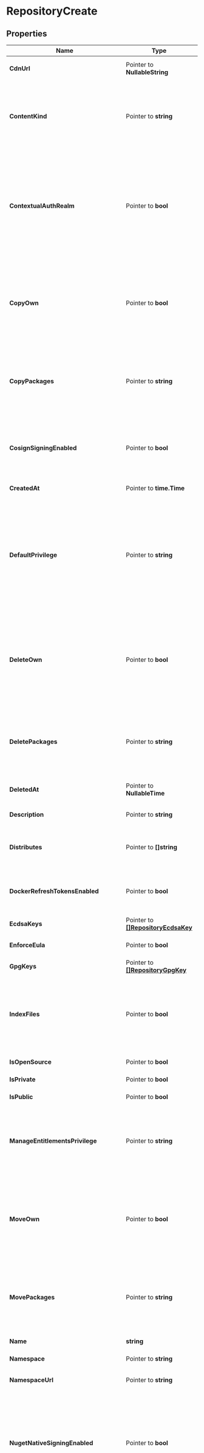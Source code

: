 # RepositoryCreate

## Properties

Name | Type | Description | Notes
------------ | ------------- | ------------- | -------------
**CdnUrl** | Pointer to **NullableString** | Base URL from which packages and other artifacts are downloaded. | [optional] [readonly] 
**ContentKind** | Pointer to **string** | The repository content kind determines whether this repository contains packages, or provides a distribution of packages from other repositories. You can only select the content kind at repository creation time. | [optional] [default to "Standard"]
**ContextualAuthRealm** | Pointer to **bool** | If checked, missing credentials for this repository where basic authentication is required shall present an enriched value in the &#39;WWW-Authenticate&#39; header containing the namespace and repository. This can be useful for tooling such as SBT where the authentication realm is used to distinguish and disambiguate credentials. | [optional] 
**CopyOwn** | Pointer to **bool** | If checked, users can copy any of their own packages that they have uploaded, assuming that they still have write privilege for the repository. This takes precedence over privileges configured in the &#39;Access Controls&#39; section of the repository, and any inherited from the org. | [optional] 
**CopyPackages** | Pointer to **string** | This defines the minimum level of privilege required for a user to copy packages. Unless the package was uploaded by that user, in which the permission may be overridden by the user-specific copy setting. | [optional] [default to "Read"]
**CosignSigningEnabled** | Pointer to **bool** | When enabled, all pushed (or pulled from upstream) OCI packages and artifacts will be signed using cosign with the repository&#39;s ECDSA key. This generates a distinct cosign signature artifact per artifact. | [optional] 
**CreatedAt** | Pointer to **time.Time** |  | [optional] [readonly] 
**DefaultPrivilege** | Pointer to **string** | This defines the default level of privilege that all of your organization members have for this repository. This does not include collaborators, but applies to any member of the org regardless of their own membership role (i.e. it applies to owners, managers and members). Be careful if setting this to admin, because any member will be able to change settings. | [optional] [default to "None"]
**DeleteOwn** | Pointer to **bool** | If checked, users can delete any of their own packages that they have uploaded, assuming that they still have write privilege for the repository. This takes precedence over privileges configured in the &#39;Access Controls&#39; section of the repository, and any inherited from the org. | [optional] 
**DeletePackages** | Pointer to **string** | This defines the minimum level of privilege required for a user to delete packages. Unless the package was uploaded by that user, in which the permission may be overridden by the user-specific delete setting. | [optional] [default to "Admin"]
**DeletedAt** | Pointer to **NullableTime** | The datetime the repository was manually deleted at. | [optional] [readonly] 
**Description** | Pointer to **string** | A description of the repository&#39;s purpose/contents. | [optional] 
**Distributes** | Pointer to **[]string** | The repositories distributed through this repo. Adding repos here is only valid if the content_kind is DISTRIBUTION. | [optional] 
**DockerRefreshTokensEnabled** | Pointer to **bool** | If checked, refresh tokens will be issued in addition to access tokens for Docker authentication. This allows unlimited extension of the lifetime of access tokens. | [optional] 
**EcdsaKeys** | Pointer to [**[]RepositoryEcdsaKey**](RepositoryEcdsaKey.md) |  | [optional] [readonly] 
**EnforceEula** | Pointer to **bool** | If checked, downloads will explicitly require acceptance of an EULA. | [optional] 
**GpgKeys** | Pointer to [**[]RepositoryGpgKey**](RepositoryGpgKey.md) |  | [optional] [readonly] 
**IndexFiles** | Pointer to **bool** | If checked, files contained in packages will be indexed, which increase the synchronisation time required for packages. Note that it is recommended you keep this enabled unless the synchronisation time is significantly impacted. | [optional] 
**IsOpenSource** | Pointer to **bool** |  | [optional] [readonly] 
**IsPrivate** | Pointer to **bool** |  | [optional] [readonly] 
**IsPublic** | Pointer to **bool** |  | [optional] [readonly] 
**ManageEntitlementsPrivilege** | Pointer to **string** | This defines the minimum level of privilege required for a user to manage entitlement tokens with private repositories. Management is the ability to create, alter, enable, disable or delete all tokens without a repository. | [optional] [default to "Admin"]
**MoveOwn** | Pointer to **bool** | If checked, users can move any of their own packages that they have uploaded, assuming that they still have write privilege for the repository. This takes precedence over privileges configured in the &#39;Access Controls&#39; section of the repository, and any inherited from the org. | [optional] 
**MovePackages** | Pointer to **string** | This defines the minimum level of privilege required for a user to move packages. Unless the package was uploaded by that user, in which the permission may be overridden by the user-specific move setting. | [optional] [default to "Admin"]
**Name** | **string** | A descriptive name for the repository. | 
**Namespace** | Pointer to **string** | Namespace to which this repository belongs. | [optional] [readonly] 
**NamespaceUrl** | Pointer to **string** | API endpoint where data about this namespace can be retrieved. | [optional] [readonly] 
**NugetNativeSigningEnabled** | Pointer to **bool** | When enabled, all pushed (or pulled from upstream) nuget packages and artifacts will be signed using the repository&#39;s X.509 RSA certificate. Additionally, the nuget RepositorySignature index will list all of the repository&#39;s signing certificates including the ones from configured upstreams. | [optional] 
**NumDownloads** | Pointer to **int64** | The number of downloads for packages in the repository. | [optional] [readonly] 
**NumPolicyViolatedPackages** | Pointer to **int64** | Number of packages with policy violations in a repository. | [optional] [readonly] 
**NumQuarantinedPackages** | Pointer to **int64** | Number of quarantined packages in a repository. | [optional] [readonly] 
**OpenSourceLicense** | Pointer to **NullableString** | The SPDX identifier of the open source license. | [optional] 
**OpenSourceProjectUrl** | Pointer to **NullableString** | The URL to the Open-Source project, used for validating that the project meets the requirements for Open-Source. | [optional] 
**PackageCount** | Pointer to **int64** | The number of packages in the repository. | [optional] [readonly] 
**PackageGroupCount** | Pointer to **int64** | The number of groups in the repository. | [optional] [readonly] 
**ProxyNpmjs** | Pointer to **bool** | If checked, Npm packages that are not in the repository when requested by clients will automatically be proxied from the public npmjs.org registry. If there is at least one version for a package, others will not be proxied. | [optional] 
**ProxyPypi** | Pointer to **bool** | If checked, Python packages that are not in the repository when requested by clients will automatically be proxied from the public pypi.python.org registry. If there is at least one version for a package, others will not be proxied. | [optional] 
**RawPackageIndexEnabled** | Pointer to **bool** | If checked, HTML and JSON indexes will be generated that list all available raw packages in the repository. | [optional] 
**RawPackageIndexSignaturesEnabled** | Pointer to **bool** | If checked, the HTML and JSON indexes will display raw package GPG signatures alongside the index packages. | [optional] 
**ReplacePackages** | Pointer to **string** | This defines the minimum level of privilege required for a user to republish packages. Unless the package was uploaded by that user, in which the permission may be overridden by the user-specific republish setting. Please note that the user still requires the privilege to delete packages that will be replaced by the new package; otherwise the republish will fail. | [optional] [default to "Write"]
**ReplacePackagesByDefault** | Pointer to **bool** | If checked, uploaded packages will overwrite/replace any others with the same attributes (e.g. same version) by default. This only applies if the user has the required privilege for the republishing AND has the required privilege to delete existing packages that they don&#39;t own. | [optional] 
**RepositoryType** | Pointer to **int64** | The repository type changes how it is accessed and billed. Private repositories are visible only to you or authorized delegates. Open-Source repositories are always visible to everyone and are restricted by licensing, but are free to use and come with generous bandwidth/storage. You can only select Open-Source at repository creation time. | [optional] [readonly] 
**RepositoryTypeStr** | Pointer to **string** | The repository type changes how it is accessed and billed. Private repositories are visible only to you or authorized delegates. Public repositories are visible to all Cloudsmith users. | [optional] [default to "Public"]
**ResyncOwn** | Pointer to **bool** | If checked, users can resync any of their own packages that they have uploaded, assuming that they still have write privilege for the repository. This takes precedence over privileges configured in the &#39;Access Controls&#39; section of the repository, and any inherited from the org. | [optional] 
**ResyncPackages** | Pointer to **string** | This defines the minimum level of privilege required for a user to resync packages. Unless the package was uploaded by that user, in which the permission may be overridden by the user-specific resync setting. | [optional] [default to "Admin"]
**ScanOwn** | Pointer to **bool** | If checked, users can scan any of their own packages that they have uploaded, assuming that they still have write privilege for the repository. This takes precedence over privileges configured in the &#39;Access Controls&#39; section of the repository, and any inherited from the org. | [optional] 
**ScanPackages** | Pointer to **string** | This defines the minimum level of privilege required for a user to scan packages. Unless the package was uploaded by that user, in which the permission may be overridden by the user-specific scan setting. | [optional] [default to "Read"]
**SelfHtmlUrl** | Pointer to **string** | Website URL for this repository. | [optional] [readonly] 
**SelfUrl** | Pointer to **string** | API endpoint where data about this repository can be retrieved. | [optional] [readonly] 
**ShowSetupAll** | Pointer to **bool** | If checked, the Set Me Up help for all formats will always be shown, even if you don&#39;t have packages of that type uploaded. Otherwise, help will only be shown for packages that are in the repository. For example, if you have uploaded only NuGet packages, then the Set Me Up help for NuGet packages will be shown only. | [optional] 
**Size** | Pointer to **int64** | The calculated size of the repository. | [optional] [readonly] 
**SizeStr** | Pointer to **string** | The calculated size of the repository (human readable). | [optional] [readonly] 
**Slug** | Pointer to **string** | The slug identifies the repository in URIs. | [optional] 
**SlugPerm** | Pointer to **string** | The slug_perm immutably identifies the repository. It will never change once a repository has been created. | [optional] [readonly] 
**StorageRegion** | Pointer to **string** | The Cloudsmith region in which package files are stored. | [optional] [default to "default"]
**StrictNpmValidation** | Pointer to **bool** | If checked, npm packages will be validated strictly to ensure the package matches specifcation. You can turn this on if you want to guarantee that the packages will work with npm-cli and other tools correctly. | [optional] 
**TagPreReleasesAsLatest** | Pointer to **bool** | If checked, packages pushed with a pre-release component on that version will be marked with the &#39;latest&#39; tag. Note that if unchecked, a repository containing ONLY pre-release versions, will have no version marked latest which may cause incompatibility with native tools  | [optional] 
**UseDebianLabels** | Pointer to **bool** | If checked, a &#39;Label&#39; field will be present in Debian-based repositories. It will contain a string that identifies the entitlement token used to authenticate the repository, in the form of &#39;source&#x3D;t-&lt;identifier&gt;&#39;; or &#39;source&#x3D;none&#39; if no token was used. You can use this to help with pinning. | [optional] 
**UseDefaultCargoUpstream** | Pointer to **bool** | If checked, dependencies of uploaded Cargo crates which do not set an explicit value for \&quot;registry\&quot; will be assumed to be available from crates.io. If unchecked, dependencies with unspecified \&quot;registry\&quot; values will be assumed to be available in the registry being uploaded to. Uncheck this if you want to ensure that dependencies are only ever installed from Cloudsmith unless explicitly specified as belong to another registry. | [optional] 
**UseEntitlementsPrivilege** | Pointer to **string** | This defines the minimum level of privilege required for a user to see/use entitlement tokens with private repositories. If a user does not have the permission, they will only be able to download packages using other credentials, such as email/password via basic authentication. Use this if you want to force users to only use their user-based token, which is tied to their access (if removed, they can&#39;t use it). | [optional] [default to "Read"]
**UseNoarchPackages** | Pointer to **bool** | If checked, noarch packages (if supported) are enabled in installations/configurations. A noarch package is one that is not tied to specific system architecture (like i686). | [optional] 
**UseSourcePackages** | Pointer to **bool** | If checked, source packages (if supported) are enabled in installations/configurations. A source package is one that contains source code rather than built binaries. | [optional] 
**UseVulnerabilityScanning** | Pointer to **bool** | If checked, vulnerability scanning will be enabled for all supported packages within this repository. | [optional] 
**UserEntitlementsEnabled** | Pointer to **bool** | If checked, users can use and manage their own user-specific entitlement token for the repository (if private). Otherwise, user-specific entitlements are disabled for all users. | [optional] 
**ViewStatistics** | Pointer to **string** | This defines the minimum level of privilege required for a user to view repository statistics, to include entitlement-based usage, if applicable. If a user does not have the permission, they won&#39;t be able to view any statistics, either via the UI, API or CLI. | [optional] [default to "Read"]

## Methods

### NewRepositoryCreate

`func NewRepositoryCreate(name string, ) *RepositoryCreate`

NewRepositoryCreate instantiates a new RepositoryCreate object
This constructor will assign default values to properties that have it defined,
and makes sure properties required by API are set, but the set of arguments
will change when the set of required properties is changed

### NewRepositoryCreateWithDefaults

`func NewRepositoryCreateWithDefaults() *RepositoryCreate`

NewRepositoryCreateWithDefaults instantiates a new RepositoryCreate object
This constructor will only assign default values to properties that have it defined,
but it doesn't guarantee that properties required by API are set

### GetCdnUrl

`func (o *RepositoryCreate) GetCdnUrl() string`

GetCdnUrl returns the CdnUrl field if non-nil, zero value otherwise.

### GetCdnUrlOk

`func (o *RepositoryCreate) GetCdnUrlOk() (*string, bool)`

GetCdnUrlOk returns a tuple with the CdnUrl field if it's non-nil, zero value otherwise
and a boolean to check if the value has been set.

### SetCdnUrl

`func (o *RepositoryCreate) SetCdnUrl(v string)`

SetCdnUrl sets CdnUrl field to given value.

### HasCdnUrl

`func (o *RepositoryCreate) HasCdnUrl() bool`

HasCdnUrl returns a boolean if a field has been set.

### SetCdnUrlNil

`func (o *RepositoryCreate) SetCdnUrlNil(b bool)`

 SetCdnUrlNil sets the value for CdnUrl to be an explicit nil

### UnsetCdnUrl
`func (o *RepositoryCreate) UnsetCdnUrl()`

UnsetCdnUrl ensures that no value is present for CdnUrl, not even an explicit nil
### GetContentKind

`func (o *RepositoryCreate) GetContentKind() string`

GetContentKind returns the ContentKind field if non-nil, zero value otherwise.

### GetContentKindOk

`func (o *RepositoryCreate) GetContentKindOk() (*string, bool)`

GetContentKindOk returns a tuple with the ContentKind field if it's non-nil, zero value otherwise
and a boolean to check if the value has been set.

### SetContentKind

`func (o *RepositoryCreate) SetContentKind(v string)`

SetContentKind sets ContentKind field to given value.

### HasContentKind

`func (o *RepositoryCreate) HasContentKind() bool`

HasContentKind returns a boolean if a field has been set.

### GetContextualAuthRealm

`func (o *RepositoryCreate) GetContextualAuthRealm() bool`

GetContextualAuthRealm returns the ContextualAuthRealm field if non-nil, zero value otherwise.

### GetContextualAuthRealmOk

`func (o *RepositoryCreate) GetContextualAuthRealmOk() (*bool, bool)`

GetContextualAuthRealmOk returns a tuple with the ContextualAuthRealm field if it's non-nil, zero value otherwise
and a boolean to check if the value has been set.

### SetContextualAuthRealm

`func (o *RepositoryCreate) SetContextualAuthRealm(v bool)`

SetContextualAuthRealm sets ContextualAuthRealm field to given value.

### HasContextualAuthRealm

`func (o *RepositoryCreate) HasContextualAuthRealm() bool`

HasContextualAuthRealm returns a boolean if a field has been set.

### GetCopyOwn

`func (o *RepositoryCreate) GetCopyOwn() bool`

GetCopyOwn returns the CopyOwn field if non-nil, zero value otherwise.

### GetCopyOwnOk

`func (o *RepositoryCreate) GetCopyOwnOk() (*bool, bool)`

GetCopyOwnOk returns a tuple with the CopyOwn field if it's non-nil, zero value otherwise
and a boolean to check if the value has been set.

### SetCopyOwn

`func (o *RepositoryCreate) SetCopyOwn(v bool)`

SetCopyOwn sets CopyOwn field to given value.

### HasCopyOwn

`func (o *RepositoryCreate) HasCopyOwn() bool`

HasCopyOwn returns a boolean if a field has been set.

### GetCopyPackages

`func (o *RepositoryCreate) GetCopyPackages() string`

GetCopyPackages returns the CopyPackages field if non-nil, zero value otherwise.

### GetCopyPackagesOk

`func (o *RepositoryCreate) GetCopyPackagesOk() (*string, bool)`

GetCopyPackagesOk returns a tuple with the CopyPackages field if it's non-nil, zero value otherwise
and a boolean to check if the value has been set.

### SetCopyPackages

`func (o *RepositoryCreate) SetCopyPackages(v string)`

SetCopyPackages sets CopyPackages field to given value.

### HasCopyPackages

`func (o *RepositoryCreate) HasCopyPackages() bool`

HasCopyPackages returns a boolean if a field has been set.

### GetCosignSigningEnabled

`func (o *RepositoryCreate) GetCosignSigningEnabled() bool`

GetCosignSigningEnabled returns the CosignSigningEnabled field if non-nil, zero value otherwise.

### GetCosignSigningEnabledOk

`func (o *RepositoryCreate) GetCosignSigningEnabledOk() (*bool, bool)`

GetCosignSigningEnabledOk returns a tuple with the CosignSigningEnabled field if it's non-nil, zero value otherwise
and a boolean to check if the value has been set.

### SetCosignSigningEnabled

`func (o *RepositoryCreate) SetCosignSigningEnabled(v bool)`

SetCosignSigningEnabled sets CosignSigningEnabled field to given value.

### HasCosignSigningEnabled

`func (o *RepositoryCreate) HasCosignSigningEnabled() bool`

HasCosignSigningEnabled returns a boolean if a field has been set.

### GetCreatedAt

`func (o *RepositoryCreate) GetCreatedAt() time.Time`

GetCreatedAt returns the CreatedAt field if non-nil, zero value otherwise.

### GetCreatedAtOk

`func (o *RepositoryCreate) GetCreatedAtOk() (*time.Time, bool)`

GetCreatedAtOk returns a tuple with the CreatedAt field if it's non-nil, zero value otherwise
and a boolean to check if the value has been set.

### SetCreatedAt

`func (o *RepositoryCreate) SetCreatedAt(v time.Time)`

SetCreatedAt sets CreatedAt field to given value.

### HasCreatedAt

`func (o *RepositoryCreate) HasCreatedAt() bool`

HasCreatedAt returns a boolean if a field has been set.

### GetDefaultPrivilege

`func (o *RepositoryCreate) GetDefaultPrivilege() string`

GetDefaultPrivilege returns the DefaultPrivilege field if non-nil, zero value otherwise.

### GetDefaultPrivilegeOk

`func (o *RepositoryCreate) GetDefaultPrivilegeOk() (*string, bool)`

GetDefaultPrivilegeOk returns a tuple with the DefaultPrivilege field if it's non-nil, zero value otherwise
and a boolean to check if the value has been set.

### SetDefaultPrivilege

`func (o *RepositoryCreate) SetDefaultPrivilege(v string)`

SetDefaultPrivilege sets DefaultPrivilege field to given value.

### HasDefaultPrivilege

`func (o *RepositoryCreate) HasDefaultPrivilege() bool`

HasDefaultPrivilege returns a boolean if a field has been set.

### GetDeleteOwn

`func (o *RepositoryCreate) GetDeleteOwn() bool`

GetDeleteOwn returns the DeleteOwn field if non-nil, zero value otherwise.

### GetDeleteOwnOk

`func (o *RepositoryCreate) GetDeleteOwnOk() (*bool, bool)`

GetDeleteOwnOk returns a tuple with the DeleteOwn field if it's non-nil, zero value otherwise
and a boolean to check if the value has been set.

### SetDeleteOwn

`func (o *RepositoryCreate) SetDeleteOwn(v bool)`

SetDeleteOwn sets DeleteOwn field to given value.

### HasDeleteOwn

`func (o *RepositoryCreate) HasDeleteOwn() bool`

HasDeleteOwn returns a boolean if a field has been set.

### GetDeletePackages

`func (o *RepositoryCreate) GetDeletePackages() string`

GetDeletePackages returns the DeletePackages field if non-nil, zero value otherwise.

### GetDeletePackagesOk

`func (o *RepositoryCreate) GetDeletePackagesOk() (*string, bool)`

GetDeletePackagesOk returns a tuple with the DeletePackages field if it's non-nil, zero value otherwise
and a boolean to check if the value has been set.

### SetDeletePackages

`func (o *RepositoryCreate) SetDeletePackages(v string)`

SetDeletePackages sets DeletePackages field to given value.

### HasDeletePackages

`func (o *RepositoryCreate) HasDeletePackages() bool`

HasDeletePackages returns a boolean if a field has been set.

### GetDeletedAt

`func (o *RepositoryCreate) GetDeletedAt() time.Time`

GetDeletedAt returns the DeletedAt field if non-nil, zero value otherwise.

### GetDeletedAtOk

`func (o *RepositoryCreate) GetDeletedAtOk() (*time.Time, bool)`

GetDeletedAtOk returns a tuple with the DeletedAt field if it's non-nil, zero value otherwise
and a boolean to check if the value has been set.

### SetDeletedAt

`func (o *RepositoryCreate) SetDeletedAt(v time.Time)`

SetDeletedAt sets DeletedAt field to given value.

### HasDeletedAt

`func (o *RepositoryCreate) HasDeletedAt() bool`

HasDeletedAt returns a boolean if a field has been set.

### SetDeletedAtNil

`func (o *RepositoryCreate) SetDeletedAtNil(b bool)`

 SetDeletedAtNil sets the value for DeletedAt to be an explicit nil

### UnsetDeletedAt
`func (o *RepositoryCreate) UnsetDeletedAt()`

UnsetDeletedAt ensures that no value is present for DeletedAt, not even an explicit nil
### GetDescription

`func (o *RepositoryCreate) GetDescription() string`

GetDescription returns the Description field if non-nil, zero value otherwise.

### GetDescriptionOk

`func (o *RepositoryCreate) GetDescriptionOk() (*string, bool)`

GetDescriptionOk returns a tuple with the Description field if it's non-nil, zero value otherwise
and a boolean to check if the value has been set.

### SetDescription

`func (o *RepositoryCreate) SetDescription(v string)`

SetDescription sets Description field to given value.

### HasDescription

`func (o *RepositoryCreate) HasDescription() bool`

HasDescription returns a boolean if a field has been set.

### GetDistributes

`func (o *RepositoryCreate) GetDistributes() []string`

GetDistributes returns the Distributes field if non-nil, zero value otherwise.

### GetDistributesOk

`func (o *RepositoryCreate) GetDistributesOk() (*[]string, bool)`

GetDistributesOk returns a tuple with the Distributes field if it's non-nil, zero value otherwise
and a boolean to check if the value has been set.

### SetDistributes

`func (o *RepositoryCreate) SetDistributes(v []string)`

SetDistributes sets Distributes field to given value.

### HasDistributes

`func (o *RepositoryCreate) HasDistributes() bool`

HasDistributes returns a boolean if a field has been set.

### GetDockerRefreshTokensEnabled

`func (o *RepositoryCreate) GetDockerRefreshTokensEnabled() bool`

GetDockerRefreshTokensEnabled returns the DockerRefreshTokensEnabled field if non-nil, zero value otherwise.

### GetDockerRefreshTokensEnabledOk

`func (o *RepositoryCreate) GetDockerRefreshTokensEnabledOk() (*bool, bool)`

GetDockerRefreshTokensEnabledOk returns a tuple with the DockerRefreshTokensEnabled field if it's non-nil, zero value otherwise
and a boolean to check if the value has been set.

### SetDockerRefreshTokensEnabled

`func (o *RepositoryCreate) SetDockerRefreshTokensEnabled(v bool)`

SetDockerRefreshTokensEnabled sets DockerRefreshTokensEnabled field to given value.

### HasDockerRefreshTokensEnabled

`func (o *RepositoryCreate) HasDockerRefreshTokensEnabled() bool`

HasDockerRefreshTokensEnabled returns a boolean if a field has been set.

### GetEcdsaKeys

`func (o *RepositoryCreate) GetEcdsaKeys() []RepositoryEcdsaKey`

GetEcdsaKeys returns the EcdsaKeys field if non-nil, zero value otherwise.

### GetEcdsaKeysOk

`func (o *RepositoryCreate) GetEcdsaKeysOk() (*[]RepositoryEcdsaKey, bool)`

GetEcdsaKeysOk returns a tuple with the EcdsaKeys field if it's non-nil, zero value otherwise
and a boolean to check if the value has been set.

### SetEcdsaKeys

`func (o *RepositoryCreate) SetEcdsaKeys(v []RepositoryEcdsaKey)`

SetEcdsaKeys sets EcdsaKeys field to given value.

### HasEcdsaKeys

`func (o *RepositoryCreate) HasEcdsaKeys() bool`

HasEcdsaKeys returns a boolean if a field has been set.

### GetEnforceEula

`func (o *RepositoryCreate) GetEnforceEula() bool`

GetEnforceEula returns the EnforceEula field if non-nil, zero value otherwise.

### GetEnforceEulaOk

`func (o *RepositoryCreate) GetEnforceEulaOk() (*bool, bool)`

GetEnforceEulaOk returns a tuple with the EnforceEula field if it's non-nil, zero value otherwise
and a boolean to check if the value has been set.

### SetEnforceEula

`func (o *RepositoryCreate) SetEnforceEula(v bool)`

SetEnforceEula sets EnforceEula field to given value.

### HasEnforceEula

`func (o *RepositoryCreate) HasEnforceEula() bool`

HasEnforceEula returns a boolean if a field has been set.

### GetGpgKeys

`func (o *RepositoryCreate) GetGpgKeys() []RepositoryGpgKey`

GetGpgKeys returns the GpgKeys field if non-nil, zero value otherwise.

### GetGpgKeysOk

`func (o *RepositoryCreate) GetGpgKeysOk() (*[]RepositoryGpgKey, bool)`

GetGpgKeysOk returns a tuple with the GpgKeys field if it's non-nil, zero value otherwise
and a boolean to check if the value has been set.

### SetGpgKeys

`func (o *RepositoryCreate) SetGpgKeys(v []RepositoryGpgKey)`

SetGpgKeys sets GpgKeys field to given value.

### HasGpgKeys

`func (o *RepositoryCreate) HasGpgKeys() bool`

HasGpgKeys returns a boolean if a field has been set.

### GetIndexFiles

`func (o *RepositoryCreate) GetIndexFiles() bool`

GetIndexFiles returns the IndexFiles field if non-nil, zero value otherwise.

### GetIndexFilesOk

`func (o *RepositoryCreate) GetIndexFilesOk() (*bool, bool)`

GetIndexFilesOk returns a tuple with the IndexFiles field if it's non-nil, zero value otherwise
and a boolean to check if the value has been set.

### SetIndexFiles

`func (o *RepositoryCreate) SetIndexFiles(v bool)`

SetIndexFiles sets IndexFiles field to given value.

### HasIndexFiles

`func (o *RepositoryCreate) HasIndexFiles() bool`

HasIndexFiles returns a boolean if a field has been set.

### GetIsOpenSource

`func (o *RepositoryCreate) GetIsOpenSource() bool`

GetIsOpenSource returns the IsOpenSource field if non-nil, zero value otherwise.

### GetIsOpenSourceOk

`func (o *RepositoryCreate) GetIsOpenSourceOk() (*bool, bool)`

GetIsOpenSourceOk returns a tuple with the IsOpenSource field if it's non-nil, zero value otherwise
and a boolean to check if the value has been set.

### SetIsOpenSource

`func (o *RepositoryCreate) SetIsOpenSource(v bool)`

SetIsOpenSource sets IsOpenSource field to given value.

### HasIsOpenSource

`func (o *RepositoryCreate) HasIsOpenSource() bool`

HasIsOpenSource returns a boolean if a field has been set.

### GetIsPrivate

`func (o *RepositoryCreate) GetIsPrivate() bool`

GetIsPrivate returns the IsPrivate field if non-nil, zero value otherwise.

### GetIsPrivateOk

`func (o *RepositoryCreate) GetIsPrivateOk() (*bool, bool)`

GetIsPrivateOk returns a tuple with the IsPrivate field if it's non-nil, zero value otherwise
and a boolean to check if the value has been set.

### SetIsPrivate

`func (o *RepositoryCreate) SetIsPrivate(v bool)`

SetIsPrivate sets IsPrivate field to given value.

### HasIsPrivate

`func (o *RepositoryCreate) HasIsPrivate() bool`

HasIsPrivate returns a boolean if a field has been set.

### GetIsPublic

`func (o *RepositoryCreate) GetIsPublic() bool`

GetIsPublic returns the IsPublic field if non-nil, zero value otherwise.

### GetIsPublicOk

`func (o *RepositoryCreate) GetIsPublicOk() (*bool, bool)`

GetIsPublicOk returns a tuple with the IsPublic field if it's non-nil, zero value otherwise
and a boolean to check if the value has been set.

### SetIsPublic

`func (o *RepositoryCreate) SetIsPublic(v bool)`

SetIsPublic sets IsPublic field to given value.

### HasIsPublic

`func (o *RepositoryCreate) HasIsPublic() bool`

HasIsPublic returns a boolean if a field has been set.

### GetManageEntitlementsPrivilege

`func (o *RepositoryCreate) GetManageEntitlementsPrivilege() string`

GetManageEntitlementsPrivilege returns the ManageEntitlementsPrivilege field if non-nil, zero value otherwise.

### GetManageEntitlementsPrivilegeOk

`func (o *RepositoryCreate) GetManageEntitlementsPrivilegeOk() (*string, bool)`

GetManageEntitlementsPrivilegeOk returns a tuple with the ManageEntitlementsPrivilege field if it's non-nil, zero value otherwise
and a boolean to check if the value has been set.

### SetManageEntitlementsPrivilege

`func (o *RepositoryCreate) SetManageEntitlementsPrivilege(v string)`

SetManageEntitlementsPrivilege sets ManageEntitlementsPrivilege field to given value.

### HasManageEntitlementsPrivilege

`func (o *RepositoryCreate) HasManageEntitlementsPrivilege() bool`

HasManageEntitlementsPrivilege returns a boolean if a field has been set.

### GetMoveOwn

`func (o *RepositoryCreate) GetMoveOwn() bool`

GetMoveOwn returns the MoveOwn field if non-nil, zero value otherwise.

### GetMoveOwnOk

`func (o *RepositoryCreate) GetMoveOwnOk() (*bool, bool)`

GetMoveOwnOk returns a tuple with the MoveOwn field if it's non-nil, zero value otherwise
and a boolean to check if the value has been set.

### SetMoveOwn

`func (o *RepositoryCreate) SetMoveOwn(v bool)`

SetMoveOwn sets MoveOwn field to given value.

### HasMoveOwn

`func (o *RepositoryCreate) HasMoveOwn() bool`

HasMoveOwn returns a boolean if a field has been set.

### GetMovePackages

`func (o *RepositoryCreate) GetMovePackages() string`

GetMovePackages returns the MovePackages field if non-nil, zero value otherwise.

### GetMovePackagesOk

`func (o *RepositoryCreate) GetMovePackagesOk() (*string, bool)`

GetMovePackagesOk returns a tuple with the MovePackages field if it's non-nil, zero value otherwise
and a boolean to check if the value has been set.

### SetMovePackages

`func (o *RepositoryCreate) SetMovePackages(v string)`

SetMovePackages sets MovePackages field to given value.

### HasMovePackages

`func (o *RepositoryCreate) HasMovePackages() bool`

HasMovePackages returns a boolean if a field has been set.

### GetName

`func (o *RepositoryCreate) GetName() string`

GetName returns the Name field if non-nil, zero value otherwise.

### GetNameOk

`func (o *RepositoryCreate) GetNameOk() (*string, bool)`

GetNameOk returns a tuple with the Name field if it's non-nil, zero value otherwise
and a boolean to check if the value has been set.

### SetName

`func (o *RepositoryCreate) SetName(v string)`

SetName sets Name field to given value.


### GetNamespace

`func (o *RepositoryCreate) GetNamespace() string`

GetNamespace returns the Namespace field if non-nil, zero value otherwise.

### GetNamespaceOk

`func (o *RepositoryCreate) GetNamespaceOk() (*string, bool)`

GetNamespaceOk returns a tuple with the Namespace field if it's non-nil, zero value otherwise
and a boolean to check if the value has been set.

### SetNamespace

`func (o *RepositoryCreate) SetNamespace(v string)`

SetNamespace sets Namespace field to given value.

### HasNamespace

`func (o *RepositoryCreate) HasNamespace() bool`

HasNamespace returns a boolean if a field has been set.

### GetNamespaceUrl

`func (o *RepositoryCreate) GetNamespaceUrl() string`

GetNamespaceUrl returns the NamespaceUrl field if non-nil, zero value otherwise.

### GetNamespaceUrlOk

`func (o *RepositoryCreate) GetNamespaceUrlOk() (*string, bool)`

GetNamespaceUrlOk returns a tuple with the NamespaceUrl field if it's non-nil, zero value otherwise
and a boolean to check if the value has been set.

### SetNamespaceUrl

`func (o *RepositoryCreate) SetNamespaceUrl(v string)`

SetNamespaceUrl sets NamespaceUrl field to given value.

### HasNamespaceUrl

`func (o *RepositoryCreate) HasNamespaceUrl() bool`

HasNamespaceUrl returns a boolean if a field has been set.

### GetNugetNativeSigningEnabled

`func (o *RepositoryCreate) GetNugetNativeSigningEnabled() bool`

GetNugetNativeSigningEnabled returns the NugetNativeSigningEnabled field if non-nil, zero value otherwise.

### GetNugetNativeSigningEnabledOk

`func (o *RepositoryCreate) GetNugetNativeSigningEnabledOk() (*bool, bool)`

GetNugetNativeSigningEnabledOk returns a tuple with the NugetNativeSigningEnabled field if it's non-nil, zero value otherwise
and a boolean to check if the value has been set.

### SetNugetNativeSigningEnabled

`func (o *RepositoryCreate) SetNugetNativeSigningEnabled(v bool)`

SetNugetNativeSigningEnabled sets NugetNativeSigningEnabled field to given value.

### HasNugetNativeSigningEnabled

`func (o *RepositoryCreate) HasNugetNativeSigningEnabled() bool`

HasNugetNativeSigningEnabled returns a boolean if a field has been set.

### GetNumDownloads

`func (o *RepositoryCreate) GetNumDownloads() int64`

GetNumDownloads returns the NumDownloads field if non-nil, zero value otherwise.

### GetNumDownloadsOk

`func (o *RepositoryCreate) GetNumDownloadsOk() (*int64, bool)`

GetNumDownloadsOk returns a tuple with the NumDownloads field if it's non-nil, zero value otherwise
and a boolean to check if the value has been set.

### SetNumDownloads

`func (o *RepositoryCreate) SetNumDownloads(v int64)`

SetNumDownloads sets NumDownloads field to given value.

### HasNumDownloads

`func (o *RepositoryCreate) HasNumDownloads() bool`

HasNumDownloads returns a boolean if a field has been set.

### GetNumPolicyViolatedPackages

`func (o *RepositoryCreate) GetNumPolicyViolatedPackages() int64`

GetNumPolicyViolatedPackages returns the NumPolicyViolatedPackages field if non-nil, zero value otherwise.

### GetNumPolicyViolatedPackagesOk

`func (o *RepositoryCreate) GetNumPolicyViolatedPackagesOk() (*int64, bool)`

GetNumPolicyViolatedPackagesOk returns a tuple with the NumPolicyViolatedPackages field if it's non-nil, zero value otherwise
and a boolean to check if the value has been set.

### SetNumPolicyViolatedPackages

`func (o *RepositoryCreate) SetNumPolicyViolatedPackages(v int64)`

SetNumPolicyViolatedPackages sets NumPolicyViolatedPackages field to given value.

### HasNumPolicyViolatedPackages

`func (o *RepositoryCreate) HasNumPolicyViolatedPackages() bool`

HasNumPolicyViolatedPackages returns a boolean if a field has been set.

### GetNumQuarantinedPackages

`func (o *RepositoryCreate) GetNumQuarantinedPackages() int64`

GetNumQuarantinedPackages returns the NumQuarantinedPackages field if non-nil, zero value otherwise.

### GetNumQuarantinedPackagesOk

`func (o *RepositoryCreate) GetNumQuarantinedPackagesOk() (*int64, bool)`

GetNumQuarantinedPackagesOk returns a tuple with the NumQuarantinedPackages field if it's non-nil, zero value otherwise
and a boolean to check if the value has been set.

### SetNumQuarantinedPackages

`func (o *RepositoryCreate) SetNumQuarantinedPackages(v int64)`

SetNumQuarantinedPackages sets NumQuarantinedPackages field to given value.

### HasNumQuarantinedPackages

`func (o *RepositoryCreate) HasNumQuarantinedPackages() bool`

HasNumQuarantinedPackages returns a boolean if a field has been set.

### GetOpenSourceLicense

`func (o *RepositoryCreate) GetOpenSourceLicense() string`

GetOpenSourceLicense returns the OpenSourceLicense field if non-nil, zero value otherwise.

### GetOpenSourceLicenseOk

`func (o *RepositoryCreate) GetOpenSourceLicenseOk() (*string, bool)`

GetOpenSourceLicenseOk returns a tuple with the OpenSourceLicense field if it's non-nil, zero value otherwise
and a boolean to check if the value has been set.

### SetOpenSourceLicense

`func (o *RepositoryCreate) SetOpenSourceLicense(v string)`

SetOpenSourceLicense sets OpenSourceLicense field to given value.

### HasOpenSourceLicense

`func (o *RepositoryCreate) HasOpenSourceLicense() bool`

HasOpenSourceLicense returns a boolean if a field has been set.

### SetOpenSourceLicenseNil

`func (o *RepositoryCreate) SetOpenSourceLicenseNil(b bool)`

 SetOpenSourceLicenseNil sets the value for OpenSourceLicense to be an explicit nil

### UnsetOpenSourceLicense
`func (o *RepositoryCreate) UnsetOpenSourceLicense()`

UnsetOpenSourceLicense ensures that no value is present for OpenSourceLicense, not even an explicit nil
### GetOpenSourceProjectUrl

`func (o *RepositoryCreate) GetOpenSourceProjectUrl() string`

GetOpenSourceProjectUrl returns the OpenSourceProjectUrl field if non-nil, zero value otherwise.

### GetOpenSourceProjectUrlOk

`func (o *RepositoryCreate) GetOpenSourceProjectUrlOk() (*string, bool)`

GetOpenSourceProjectUrlOk returns a tuple with the OpenSourceProjectUrl field if it's non-nil, zero value otherwise
and a boolean to check if the value has been set.

### SetOpenSourceProjectUrl

`func (o *RepositoryCreate) SetOpenSourceProjectUrl(v string)`

SetOpenSourceProjectUrl sets OpenSourceProjectUrl field to given value.

### HasOpenSourceProjectUrl

`func (o *RepositoryCreate) HasOpenSourceProjectUrl() bool`

HasOpenSourceProjectUrl returns a boolean if a field has been set.

### SetOpenSourceProjectUrlNil

`func (o *RepositoryCreate) SetOpenSourceProjectUrlNil(b bool)`

 SetOpenSourceProjectUrlNil sets the value for OpenSourceProjectUrl to be an explicit nil

### UnsetOpenSourceProjectUrl
`func (o *RepositoryCreate) UnsetOpenSourceProjectUrl()`

UnsetOpenSourceProjectUrl ensures that no value is present for OpenSourceProjectUrl, not even an explicit nil
### GetPackageCount

`func (o *RepositoryCreate) GetPackageCount() int64`

GetPackageCount returns the PackageCount field if non-nil, zero value otherwise.

### GetPackageCountOk

`func (o *RepositoryCreate) GetPackageCountOk() (*int64, bool)`

GetPackageCountOk returns a tuple with the PackageCount field if it's non-nil, zero value otherwise
and a boolean to check if the value has been set.

### SetPackageCount

`func (o *RepositoryCreate) SetPackageCount(v int64)`

SetPackageCount sets PackageCount field to given value.

### HasPackageCount

`func (o *RepositoryCreate) HasPackageCount() bool`

HasPackageCount returns a boolean if a field has been set.

### GetPackageGroupCount

`func (o *RepositoryCreate) GetPackageGroupCount() int64`

GetPackageGroupCount returns the PackageGroupCount field if non-nil, zero value otherwise.

### GetPackageGroupCountOk

`func (o *RepositoryCreate) GetPackageGroupCountOk() (*int64, bool)`

GetPackageGroupCountOk returns a tuple with the PackageGroupCount field if it's non-nil, zero value otherwise
and a boolean to check if the value has been set.

### SetPackageGroupCount

`func (o *RepositoryCreate) SetPackageGroupCount(v int64)`

SetPackageGroupCount sets PackageGroupCount field to given value.

### HasPackageGroupCount

`func (o *RepositoryCreate) HasPackageGroupCount() bool`

HasPackageGroupCount returns a boolean if a field has been set.

### GetProxyNpmjs

`func (o *RepositoryCreate) GetProxyNpmjs() bool`

GetProxyNpmjs returns the ProxyNpmjs field if non-nil, zero value otherwise.

### GetProxyNpmjsOk

`func (o *RepositoryCreate) GetProxyNpmjsOk() (*bool, bool)`

GetProxyNpmjsOk returns a tuple with the ProxyNpmjs field if it's non-nil, zero value otherwise
and a boolean to check if the value has been set.

### SetProxyNpmjs

`func (o *RepositoryCreate) SetProxyNpmjs(v bool)`

SetProxyNpmjs sets ProxyNpmjs field to given value.

### HasProxyNpmjs

`func (o *RepositoryCreate) HasProxyNpmjs() bool`

HasProxyNpmjs returns a boolean if a field has been set.

### GetProxyPypi

`func (o *RepositoryCreate) GetProxyPypi() bool`

GetProxyPypi returns the ProxyPypi field if non-nil, zero value otherwise.

### GetProxyPypiOk

`func (o *RepositoryCreate) GetProxyPypiOk() (*bool, bool)`

GetProxyPypiOk returns a tuple with the ProxyPypi field if it's non-nil, zero value otherwise
and a boolean to check if the value has been set.

### SetProxyPypi

`func (o *RepositoryCreate) SetProxyPypi(v bool)`

SetProxyPypi sets ProxyPypi field to given value.

### HasProxyPypi

`func (o *RepositoryCreate) HasProxyPypi() bool`

HasProxyPypi returns a boolean if a field has been set.

### GetRawPackageIndexEnabled

`func (o *RepositoryCreate) GetRawPackageIndexEnabled() bool`

GetRawPackageIndexEnabled returns the RawPackageIndexEnabled field if non-nil, zero value otherwise.

### GetRawPackageIndexEnabledOk

`func (o *RepositoryCreate) GetRawPackageIndexEnabledOk() (*bool, bool)`

GetRawPackageIndexEnabledOk returns a tuple with the RawPackageIndexEnabled field if it's non-nil, zero value otherwise
and a boolean to check if the value has been set.

### SetRawPackageIndexEnabled

`func (o *RepositoryCreate) SetRawPackageIndexEnabled(v bool)`

SetRawPackageIndexEnabled sets RawPackageIndexEnabled field to given value.

### HasRawPackageIndexEnabled

`func (o *RepositoryCreate) HasRawPackageIndexEnabled() bool`

HasRawPackageIndexEnabled returns a boolean if a field has been set.

### GetRawPackageIndexSignaturesEnabled

`func (o *RepositoryCreate) GetRawPackageIndexSignaturesEnabled() bool`

GetRawPackageIndexSignaturesEnabled returns the RawPackageIndexSignaturesEnabled field if non-nil, zero value otherwise.

### GetRawPackageIndexSignaturesEnabledOk

`func (o *RepositoryCreate) GetRawPackageIndexSignaturesEnabledOk() (*bool, bool)`

GetRawPackageIndexSignaturesEnabledOk returns a tuple with the RawPackageIndexSignaturesEnabled field if it's non-nil, zero value otherwise
and a boolean to check if the value has been set.

### SetRawPackageIndexSignaturesEnabled

`func (o *RepositoryCreate) SetRawPackageIndexSignaturesEnabled(v bool)`

SetRawPackageIndexSignaturesEnabled sets RawPackageIndexSignaturesEnabled field to given value.

### HasRawPackageIndexSignaturesEnabled

`func (o *RepositoryCreate) HasRawPackageIndexSignaturesEnabled() bool`

HasRawPackageIndexSignaturesEnabled returns a boolean if a field has been set.

### GetReplacePackages

`func (o *RepositoryCreate) GetReplacePackages() string`

GetReplacePackages returns the ReplacePackages field if non-nil, zero value otherwise.

### GetReplacePackagesOk

`func (o *RepositoryCreate) GetReplacePackagesOk() (*string, bool)`

GetReplacePackagesOk returns a tuple with the ReplacePackages field if it's non-nil, zero value otherwise
and a boolean to check if the value has been set.

### SetReplacePackages

`func (o *RepositoryCreate) SetReplacePackages(v string)`

SetReplacePackages sets ReplacePackages field to given value.

### HasReplacePackages

`func (o *RepositoryCreate) HasReplacePackages() bool`

HasReplacePackages returns a boolean if a field has been set.

### GetReplacePackagesByDefault

`func (o *RepositoryCreate) GetReplacePackagesByDefault() bool`

GetReplacePackagesByDefault returns the ReplacePackagesByDefault field if non-nil, zero value otherwise.

### GetReplacePackagesByDefaultOk

`func (o *RepositoryCreate) GetReplacePackagesByDefaultOk() (*bool, bool)`

GetReplacePackagesByDefaultOk returns a tuple with the ReplacePackagesByDefault field if it's non-nil, zero value otherwise
and a boolean to check if the value has been set.

### SetReplacePackagesByDefault

`func (o *RepositoryCreate) SetReplacePackagesByDefault(v bool)`

SetReplacePackagesByDefault sets ReplacePackagesByDefault field to given value.

### HasReplacePackagesByDefault

`func (o *RepositoryCreate) HasReplacePackagesByDefault() bool`

HasReplacePackagesByDefault returns a boolean if a field has been set.

### GetRepositoryType

`func (o *RepositoryCreate) GetRepositoryType() int64`

GetRepositoryType returns the RepositoryType field if non-nil, zero value otherwise.

### GetRepositoryTypeOk

`func (o *RepositoryCreate) GetRepositoryTypeOk() (*int64, bool)`

GetRepositoryTypeOk returns a tuple with the RepositoryType field if it's non-nil, zero value otherwise
and a boolean to check if the value has been set.

### SetRepositoryType

`func (o *RepositoryCreate) SetRepositoryType(v int64)`

SetRepositoryType sets RepositoryType field to given value.

### HasRepositoryType

`func (o *RepositoryCreate) HasRepositoryType() bool`

HasRepositoryType returns a boolean if a field has been set.

### GetRepositoryTypeStr

`func (o *RepositoryCreate) GetRepositoryTypeStr() string`

GetRepositoryTypeStr returns the RepositoryTypeStr field if non-nil, zero value otherwise.

### GetRepositoryTypeStrOk

`func (o *RepositoryCreate) GetRepositoryTypeStrOk() (*string, bool)`

GetRepositoryTypeStrOk returns a tuple with the RepositoryTypeStr field if it's non-nil, zero value otherwise
and a boolean to check if the value has been set.

### SetRepositoryTypeStr

`func (o *RepositoryCreate) SetRepositoryTypeStr(v string)`

SetRepositoryTypeStr sets RepositoryTypeStr field to given value.

### HasRepositoryTypeStr

`func (o *RepositoryCreate) HasRepositoryTypeStr() bool`

HasRepositoryTypeStr returns a boolean if a field has been set.

### GetResyncOwn

`func (o *RepositoryCreate) GetResyncOwn() bool`

GetResyncOwn returns the ResyncOwn field if non-nil, zero value otherwise.

### GetResyncOwnOk

`func (o *RepositoryCreate) GetResyncOwnOk() (*bool, bool)`

GetResyncOwnOk returns a tuple with the ResyncOwn field if it's non-nil, zero value otherwise
and a boolean to check if the value has been set.

### SetResyncOwn

`func (o *RepositoryCreate) SetResyncOwn(v bool)`

SetResyncOwn sets ResyncOwn field to given value.

### HasResyncOwn

`func (o *RepositoryCreate) HasResyncOwn() bool`

HasResyncOwn returns a boolean if a field has been set.

### GetResyncPackages

`func (o *RepositoryCreate) GetResyncPackages() string`

GetResyncPackages returns the ResyncPackages field if non-nil, zero value otherwise.

### GetResyncPackagesOk

`func (o *RepositoryCreate) GetResyncPackagesOk() (*string, bool)`

GetResyncPackagesOk returns a tuple with the ResyncPackages field if it's non-nil, zero value otherwise
and a boolean to check if the value has been set.

### SetResyncPackages

`func (o *RepositoryCreate) SetResyncPackages(v string)`

SetResyncPackages sets ResyncPackages field to given value.

### HasResyncPackages

`func (o *RepositoryCreate) HasResyncPackages() bool`

HasResyncPackages returns a boolean if a field has been set.

### GetScanOwn

`func (o *RepositoryCreate) GetScanOwn() bool`

GetScanOwn returns the ScanOwn field if non-nil, zero value otherwise.

### GetScanOwnOk

`func (o *RepositoryCreate) GetScanOwnOk() (*bool, bool)`

GetScanOwnOk returns a tuple with the ScanOwn field if it's non-nil, zero value otherwise
and a boolean to check if the value has been set.

### SetScanOwn

`func (o *RepositoryCreate) SetScanOwn(v bool)`

SetScanOwn sets ScanOwn field to given value.

### HasScanOwn

`func (o *RepositoryCreate) HasScanOwn() bool`

HasScanOwn returns a boolean if a field has been set.

### GetScanPackages

`func (o *RepositoryCreate) GetScanPackages() string`

GetScanPackages returns the ScanPackages field if non-nil, zero value otherwise.

### GetScanPackagesOk

`func (o *RepositoryCreate) GetScanPackagesOk() (*string, bool)`

GetScanPackagesOk returns a tuple with the ScanPackages field if it's non-nil, zero value otherwise
and a boolean to check if the value has been set.

### SetScanPackages

`func (o *RepositoryCreate) SetScanPackages(v string)`

SetScanPackages sets ScanPackages field to given value.

### HasScanPackages

`func (o *RepositoryCreate) HasScanPackages() bool`

HasScanPackages returns a boolean if a field has been set.

### GetSelfHtmlUrl

`func (o *RepositoryCreate) GetSelfHtmlUrl() string`

GetSelfHtmlUrl returns the SelfHtmlUrl field if non-nil, zero value otherwise.

### GetSelfHtmlUrlOk

`func (o *RepositoryCreate) GetSelfHtmlUrlOk() (*string, bool)`

GetSelfHtmlUrlOk returns a tuple with the SelfHtmlUrl field if it's non-nil, zero value otherwise
and a boolean to check if the value has been set.

### SetSelfHtmlUrl

`func (o *RepositoryCreate) SetSelfHtmlUrl(v string)`

SetSelfHtmlUrl sets SelfHtmlUrl field to given value.

### HasSelfHtmlUrl

`func (o *RepositoryCreate) HasSelfHtmlUrl() bool`

HasSelfHtmlUrl returns a boolean if a field has been set.

### GetSelfUrl

`func (o *RepositoryCreate) GetSelfUrl() string`

GetSelfUrl returns the SelfUrl field if non-nil, zero value otherwise.

### GetSelfUrlOk

`func (o *RepositoryCreate) GetSelfUrlOk() (*string, bool)`

GetSelfUrlOk returns a tuple with the SelfUrl field if it's non-nil, zero value otherwise
and a boolean to check if the value has been set.

### SetSelfUrl

`func (o *RepositoryCreate) SetSelfUrl(v string)`

SetSelfUrl sets SelfUrl field to given value.

### HasSelfUrl

`func (o *RepositoryCreate) HasSelfUrl() bool`

HasSelfUrl returns a boolean if a field has been set.

### GetShowSetupAll

`func (o *RepositoryCreate) GetShowSetupAll() bool`

GetShowSetupAll returns the ShowSetupAll field if non-nil, zero value otherwise.

### GetShowSetupAllOk

`func (o *RepositoryCreate) GetShowSetupAllOk() (*bool, bool)`

GetShowSetupAllOk returns a tuple with the ShowSetupAll field if it's non-nil, zero value otherwise
and a boolean to check if the value has been set.

### SetShowSetupAll

`func (o *RepositoryCreate) SetShowSetupAll(v bool)`

SetShowSetupAll sets ShowSetupAll field to given value.

### HasShowSetupAll

`func (o *RepositoryCreate) HasShowSetupAll() bool`

HasShowSetupAll returns a boolean if a field has been set.

### GetSize

`func (o *RepositoryCreate) GetSize() int64`

GetSize returns the Size field if non-nil, zero value otherwise.

### GetSizeOk

`func (o *RepositoryCreate) GetSizeOk() (*int64, bool)`

GetSizeOk returns a tuple with the Size field if it's non-nil, zero value otherwise
and a boolean to check if the value has been set.

### SetSize

`func (o *RepositoryCreate) SetSize(v int64)`

SetSize sets Size field to given value.

### HasSize

`func (o *RepositoryCreate) HasSize() bool`

HasSize returns a boolean if a field has been set.

### GetSizeStr

`func (o *RepositoryCreate) GetSizeStr() string`

GetSizeStr returns the SizeStr field if non-nil, zero value otherwise.

### GetSizeStrOk

`func (o *RepositoryCreate) GetSizeStrOk() (*string, bool)`

GetSizeStrOk returns a tuple with the SizeStr field if it's non-nil, zero value otherwise
and a boolean to check if the value has been set.

### SetSizeStr

`func (o *RepositoryCreate) SetSizeStr(v string)`

SetSizeStr sets SizeStr field to given value.

### HasSizeStr

`func (o *RepositoryCreate) HasSizeStr() bool`

HasSizeStr returns a boolean if a field has been set.

### GetSlug

`func (o *RepositoryCreate) GetSlug() string`

GetSlug returns the Slug field if non-nil, zero value otherwise.

### GetSlugOk

`func (o *RepositoryCreate) GetSlugOk() (*string, bool)`

GetSlugOk returns a tuple with the Slug field if it's non-nil, zero value otherwise
and a boolean to check if the value has been set.

### SetSlug

`func (o *RepositoryCreate) SetSlug(v string)`

SetSlug sets Slug field to given value.

### HasSlug

`func (o *RepositoryCreate) HasSlug() bool`

HasSlug returns a boolean if a field has been set.

### GetSlugPerm

`func (o *RepositoryCreate) GetSlugPerm() string`

GetSlugPerm returns the SlugPerm field if non-nil, zero value otherwise.

### GetSlugPermOk

`func (o *RepositoryCreate) GetSlugPermOk() (*string, bool)`

GetSlugPermOk returns a tuple with the SlugPerm field if it's non-nil, zero value otherwise
and a boolean to check if the value has been set.

### SetSlugPerm

`func (o *RepositoryCreate) SetSlugPerm(v string)`

SetSlugPerm sets SlugPerm field to given value.

### HasSlugPerm

`func (o *RepositoryCreate) HasSlugPerm() bool`

HasSlugPerm returns a boolean if a field has been set.

### GetStorageRegion

`func (o *RepositoryCreate) GetStorageRegion() string`

GetStorageRegion returns the StorageRegion field if non-nil, zero value otherwise.

### GetStorageRegionOk

`func (o *RepositoryCreate) GetStorageRegionOk() (*string, bool)`

GetStorageRegionOk returns a tuple with the StorageRegion field if it's non-nil, zero value otherwise
and a boolean to check if the value has been set.

### SetStorageRegion

`func (o *RepositoryCreate) SetStorageRegion(v string)`

SetStorageRegion sets StorageRegion field to given value.

### HasStorageRegion

`func (o *RepositoryCreate) HasStorageRegion() bool`

HasStorageRegion returns a boolean if a field has been set.

### GetStrictNpmValidation

`func (o *RepositoryCreate) GetStrictNpmValidation() bool`

GetStrictNpmValidation returns the StrictNpmValidation field if non-nil, zero value otherwise.

### GetStrictNpmValidationOk

`func (o *RepositoryCreate) GetStrictNpmValidationOk() (*bool, bool)`

GetStrictNpmValidationOk returns a tuple with the StrictNpmValidation field if it's non-nil, zero value otherwise
and a boolean to check if the value has been set.

### SetStrictNpmValidation

`func (o *RepositoryCreate) SetStrictNpmValidation(v bool)`

SetStrictNpmValidation sets StrictNpmValidation field to given value.

### HasStrictNpmValidation

`func (o *RepositoryCreate) HasStrictNpmValidation() bool`

HasStrictNpmValidation returns a boolean if a field has been set.

### GetTagPreReleasesAsLatest

`func (o *RepositoryCreate) GetTagPreReleasesAsLatest() bool`

GetTagPreReleasesAsLatest returns the TagPreReleasesAsLatest field if non-nil, zero value otherwise.

### GetTagPreReleasesAsLatestOk

`func (o *RepositoryCreate) GetTagPreReleasesAsLatestOk() (*bool, bool)`

GetTagPreReleasesAsLatestOk returns a tuple with the TagPreReleasesAsLatest field if it's non-nil, zero value otherwise
and a boolean to check if the value has been set.

### SetTagPreReleasesAsLatest

`func (o *RepositoryCreate) SetTagPreReleasesAsLatest(v bool)`

SetTagPreReleasesAsLatest sets TagPreReleasesAsLatest field to given value.

### HasTagPreReleasesAsLatest

`func (o *RepositoryCreate) HasTagPreReleasesAsLatest() bool`

HasTagPreReleasesAsLatest returns a boolean if a field has been set.

### GetUseDebianLabels

`func (o *RepositoryCreate) GetUseDebianLabels() bool`

GetUseDebianLabels returns the UseDebianLabels field if non-nil, zero value otherwise.

### GetUseDebianLabelsOk

`func (o *RepositoryCreate) GetUseDebianLabelsOk() (*bool, bool)`

GetUseDebianLabelsOk returns a tuple with the UseDebianLabels field if it's non-nil, zero value otherwise
and a boolean to check if the value has been set.

### SetUseDebianLabels

`func (o *RepositoryCreate) SetUseDebianLabels(v bool)`

SetUseDebianLabels sets UseDebianLabels field to given value.

### HasUseDebianLabels

`func (o *RepositoryCreate) HasUseDebianLabels() bool`

HasUseDebianLabels returns a boolean if a field has been set.

### GetUseDefaultCargoUpstream

`func (o *RepositoryCreate) GetUseDefaultCargoUpstream() bool`

GetUseDefaultCargoUpstream returns the UseDefaultCargoUpstream field if non-nil, zero value otherwise.

### GetUseDefaultCargoUpstreamOk

`func (o *RepositoryCreate) GetUseDefaultCargoUpstreamOk() (*bool, bool)`

GetUseDefaultCargoUpstreamOk returns a tuple with the UseDefaultCargoUpstream field if it's non-nil, zero value otherwise
and a boolean to check if the value has been set.

### SetUseDefaultCargoUpstream

`func (o *RepositoryCreate) SetUseDefaultCargoUpstream(v bool)`

SetUseDefaultCargoUpstream sets UseDefaultCargoUpstream field to given value.

### HasUseDefaultCargoUpstream

`func (o *RepositoryCreate) HasUseDefaultCargoUpstream() bool`

HasUseDefaultCargoUpstream returns a boolean if a field has been set.

### GetUseEntitlementsPrivilege

`func (o *RepositoryCreate) GetUseEntitlementsPrivilege() string`

GetUseEntitlementsPrivilege returns the UseEntitlementsPrivilege field if non-nil, zero value otherwise.

### GetUseEntitlementsPrivilegeOk

`func (o *RepositoryCreate) GetUseEntitlementsPrivilegeOk() (*string, bool)`

GetUseEntitlementsPrivilegeOk returns a tuple with the UseEntitlementsPrivilege field if it's non-nil, zero value otherwise
and a boolean to check if the value has been set.

### SetUseEntitlementsPrivilege

`func (o *RepositoryCreate) SetUseEntitlementsPrivilege(v string)`

SetUseEntitlementsPrivilege sets UseEntitlementsPrivilege field to given value.

### HasUseEntitlementsPrivilege

`func (o *RepositoryCreate) HasUseEntitlementsPrivilege() bool`

HasUseEntitlementsPrivilege returns a boolean if a field has been set.

### GetUseNoarchPackages

`func (o *RepositoryCreate) GetUseNoarchPackages() bool`

GetUseNoarchPackages returns the UseNoarchPackages field if non-nil, zero value otherwise.

### GetUseNoarchPackagesOk

`func (o *RepositoryCreate) GetUseNoarchPackagesOk() (*bool, bool)`

GetUseNoarchPackagesOk returns a tuple with the UseNoarchPackages field if it's non-nil, zero value otherwise
and a boolean to check if the value has been set.

### SetUseNoarchPackages

`func (o *RepositoryCreate) SetUseNoarchPackages(v bool)`

SetUseNoarchPackages sets UseNoarchPackages field to given value.

### HasUseNoarchPackages

`func (o *RepositoryCreate) HasUseNoarchPackages() bool`

HasUseNoarchPackages returns a boolean if a field has been set.

### GetUseSourcePackages

`func (o *RepositoryCreate) GetUseSourcePackages() bool`

GetUseSourcePackages returns the UseSourcePackages field if non-nil, zero value otherwise.

### GetUseSourcePackagesOk

`func (o *RepositoryCreate) GetUseSourcePackagesOk() (*bool, bool)`

GetUseSourcePackagesOk returns a tuple with the UseSourcePackages field if it's non-nil, zero value otherwise
and a boolean to check if the value has been set.

### SetUseSourcePackages

`func (o *RepositoryCreate) SetUseSourcePackages(v bool)`

SetUseSourcePackages sets UseSourcePackages field to given value.

### HasUseSourcePackages

`func (o *RepositoryCreate) HasUseSourcePackages() bool`

HasUseSourcePackages returns a boolean if a field has been set.

### GetUseVulnerabilityScanning

`func (o *RepositoryCreate) GetUseVulnerabilityScanning() bool`

GetUseVulnerabilityScanning returns the UseVulnerabilityScanning field if non-nil, zero value otherwise.

### GetUseVulnerabilityScanningOk

`func (o *RepositoryCreate) GetUseVulnerabilityScanningOk() (*bool, bool)`

GetUseVulnerabilityScanningOk returns a tuple with the UseVulnerabilityScanning field if it's non-nil, zero value otherwise
and a boolean to check if the value has been set.

### SetUseVulnerabilityScanning

`func (o *RepositoryCreate) SetUseVulnerabilityScanning(v bool)`

SetUseVulnerabilityScanning sets UseVulnerabilityScanning field to given value.

### HasUseVulnerabilityScanning

`func (o *RepositoryCreate) HasUseVulnerabilityScanning() bool`

HasUseVulnerabilityScanning returns a boolean if a field has been set.

### GetUserEntitlementsEnabled

`func (o *RepositoryCreate) GetUserEntitlementsEnabled() bool`

GetUserEntitlementsEnabled returns the UserEntitlementsEnabled field if non-nil, zero value otherwise.

### GetUserEntitlementsEnabledOk

`func (o *RepositoryCreate) GetUserEntitlementsEnabledOk() (*bool, bool)`

GetUserEntitlementsEnabledOk returns a tuple with the UserEntitlementsEnabled field if it's non-nil, zero value otherwise
and a boolean to check if the value has been set.

### SetUserEntitlementsEnabled

`func (o *RepositoryCreate) SetUserEntitlementsEnabled(v bool)`

SetUserEntitlementsEnabled sets UserEntitlementsEnabled field to given value.

### HasUserEntitlementsEnabled

`func (o *RepositoryCreate) HasUserEntitlementsEnabled() bool`

HasUserEntitlementsEnabled returns a boolean if a field has been set.

### GetViewStatistics

`func (o *RepositoryCreate) GetViewStatistics() string`

GetViewStatistics returns the ViewStatistics field if non-nil, zero value otherwise.

### GetViewStatisticsOk

`func (o *RepositoryCreate) GetViewStatisticsOk() (*string, bool)`

GetViewStatisticsOk returns a tuple with the ViewStatistics field if it's non-nil, zero value otherwise
and a boolean to check if the value has been set.

### SetViewStatistics

`func (o *RepositoryCreate) SetViewStatistics(v string)`

SetViewStatistics sets ViewStatistics field to given value.

### HasViewStatistics

`func (o *RepositoryCreate) HasViewStatistics() bool`

HasViewStatistics returns a boolean if a field has been set.


[[Back to Model list]](../README.md#documentation-for-models) [[Back to API list]](../README.md#documentation-for-api-endpoints) [[Back to README]](../README.md)


